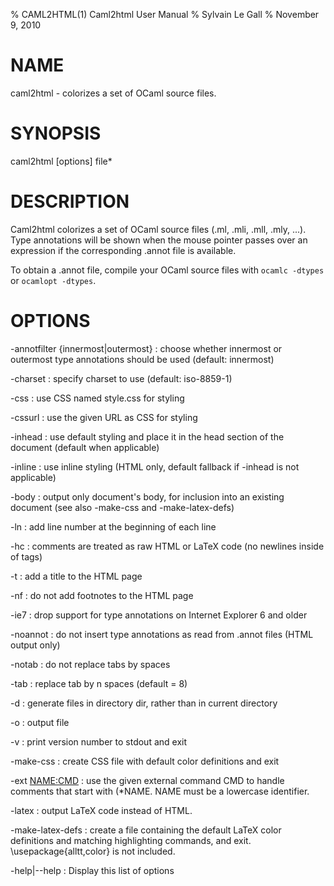 % CAML2HTML(1) Caml2html User Manual
% Sylvain Le Gall 
% November 9, 2010

# NAME

caml2html - colorizes a set of OCaml source files.

# SYNOPSIS

caml2html [options] file\*

# DESCRIPTION

Caml2html colorizes a set of OCaml source files (.ml, .mli, .mll, .mly, ...).
Type annotations will be shown when the mouse pointer passes over an expression
if the corresponding .annot file is available. 

To obtain a .annot file, compile your OCaml source files with `ocamlc -dtypes` or 
`ocamlopt -dtypes`.

# OPTIONS

-annotfilter {innermost|outermost}
:   choose whether innermost or outermost type annotations
    should be used (default: innermost)

-charset <charset>
:   specify charset to use (default: iso-8859-1)

-css 
:   use CSS named style.css for styling

-cssurl <URL>
:   use the given URL as CSS for styling

-inhead 
:   use default styling and place it in the head section
    of the document (default when applicable)

-inline 
:   use inline styling (HTML only, default fallback
    if -inhead is not applicable)

-body 
:   output only document's body, for inclusion into an 
    existing document (see also -make-css and -make-latex-defs)

-ln 
:   add line number at the beginning of each line

-hc 
:   comments are treated as raw HTML or LaTeX code
    (no newlines inside of tags)

-t 
:   add a title to the HTML page

-nf 
:   do not add footnotes to the HTML page

-ie7 
:   drop support for type annotations on Internet Explorer 6 and older

-noannot 
:   do not insert type annotations as read from .annot files 
    (HTML output only)

-notab 
:   do not replace tabs by spaces

-tab <integer>
:   replace tab by n spaces (default = 8)

-d <directory>
:   generate files in directory dir, rather than in current directory

-o <filename>
:   output file

-v 
:   print version number to stdout and exit

-make-css <filename>
:   create CSS file with default color definitions and exit

-ext <NAME:CMD>
:   use the given external command CMD to handle comments that start
    with (\*NAME. NAME must be a lowercase identifier.

-latex 
:   output LaTeX code instead of HTML.

-make-latex-defs <filename>
:   create a file containing the default LaTeX color definitions
    and matching highlighting commands, and exit.
    \usepackage{alltt,color} is not included.

-help|\--help
:   Display this list of options
